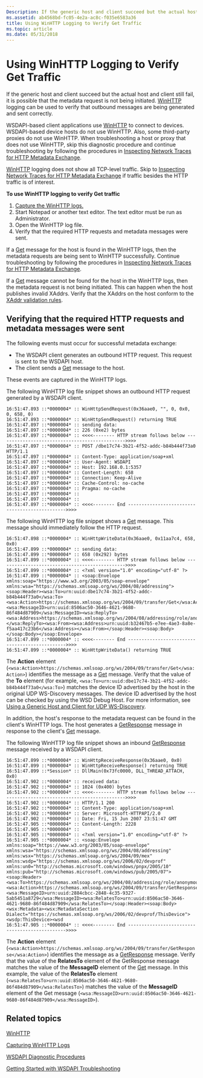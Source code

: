 ```yaml
---
Description: If the generic host and client succeed but the actual host and client still fail, it is possible that the metadata request is not being initiated. WinHTTP logging can be used to verify that outbound messages are being generated and sent correctly.
ms.assetid: ab4568bd-fc05-4e2a-ac8c-f035e6583a36
title: Using WinHTTP Logging to Verify Get Traffic
ms.topic: article
ms.date: 05/31/2018
---
```


# Using WinHTTP Logging to Verify Get Traffic

If the generic host and client succeed but the actual host and client still fail, it is possible that the metadata request is not being initiated. [WinHTTP](https://docs.microsoft.com/windows/desktop/WinHttp/winhttp-start-page) logging can be used to verify that outbound messages are being generated and sent correctly.

WSDAPI-based client applications use [WinHTTP](https://docs.microsoft.com/windows/desktop/WinHttp/winhttp-start-page) to connect to devices. WSDAPI-based device hosts do not use WinHTTP. Also, some third-party proxies do not use WinHTTP. When troubleshooting a host or proxy that does not use WinHTTP, skip this diagnostic procedure and continue troubleshooting by following the procedures in [Inspecting Network Traces for HTTP Metadata Exchange](inspecting-network-traces-for-http-metadata-exchange.md).

[WinHTTP](https://docs.microsoft.com/windows/desktop/WinHttp/winhttp-start-page) logging does not show all TCP-level traffic. Skip to [Inspecting Network Traces for HTTP Metadata Exchange](inspecting-network-traces-for-http-metadata-exchange.md) if traffic besides the HTTP traffic is of interest.

**To use WinHTTP logging to verify Get traffic**

1.  [Capture the WinHTTP logs.](capturing-winhttp-logs.md)
2.  Start Notepad or another text editor. The text editor must be run as Administrator.
3.  Open the WinHTTP log file.
4.  Verify that the required HTTP requests and metadata messages were sent.

If a [Get](get--metadata-exchange--http-request-and-message.md) message for the host is found in the WinHTTP logs, then the metadata requests are being sent to WinHTTP successfully. Continue troubleshooting by following the procedures in [Inspecting Network Traces for HTTP Metadata Exchange](inspecting-network-traces-for-http-metadata-exchange.md).

If a [Get](get--metadata-exchange--http-request-and-message.md) message cannot be found for the host in the WinHTTP logs, then the metadata request is not being initiated. This can happen when the host publishes invalid XAddrs. Verify that the XAddrs on the host conform to the [XAddr validation rules](xaddr-validation-rules.md).

## Verifying that the required HTTP requests and metadata messages were sent

The following events must occur for successful metadata exchange:

-   The WSDAPI client generates an outbound HTTP request. This request is sent to the WSDAPI host.
-   The client sends a [Get](get--metadata-exchange--http-request-and-message.md) message to the host.

These events are captured in the WinHTTP logs.

The following WinHTTP log file snippet shows an outbound HTTP request generated by a WSDAPI client.

``` syntax
16:51:47.893 ::*0000004* :: WinHttpSendRequest(0x36aae0, "", 0, 0x0, 0, 658, 0)
16:51:47.893 ::*0000004* :: WinHttpSendRequest() returning TRUE
16:51:47.897 ::*0000004* :: sending data:
16:51:47.897 ::*0000004* :: 226 (0xe2) bytes
16:51:47.897 ::*0000004* :: <<<<-------- HTTP stream follows below ----------------------------------------------->>>>
16:51:47.897 ::*0000004* :: POST /dbe17c74-3b21-4f52-addc-b84b444f73a0 HTTP/1.1
16:51:47.897 ::*0000004* :: Content-Type: application/soap+xml
16:51:47.897 ::*0000004* :: User-Agent: WSDAPI
16:51:47.897 ::*0000004* :: Host: 192.168.0.1:5357
16:51:47.897 ::*0000004* :: Content-Length: 658
16:51:47.897 ::*0000004* :: Connection: Keep-Alive
16:51:47.897 ::*0000004* :: Cache-Control: no-cache
16:51:47.897 ::*0000004* :: Pragma: no-cache
16:51:47.897 ::*0000004* :: 
16:51:47.897 ::*0000004* :: 
16:51:47.897 ::*0000004* :: <<<<-------- End ----------------------------------------------->>>>
```

The following WinHTTP log file snippet shows a [Get](get--metadata-exchange--http-request-and-message.md) message. This message should immediately follow the HTTP request.

``` syntax
16:51:47.898 ::*0000004* :: WinHttpWriteData(0x36aae0, 0x11aa7c4, 658, 0x0)
16:51:47.899 ::*0000004* :: sending data:
16:51:47.899 ::*0000004* :: 658 (0x292) bytes
16:51:47.899 ::*0000004* :: <<<<-------- HTTP stream follows below ----------------------------------------------->>>>
16:51:47.899 ::*0000004* :: <?xml version="1.0" encoding="utf-8" ?>
16:51:47.899 ::*0000004* :: <soap:Envelope xmlns:soap="https://www.w3.org/2003/05/soap-envelope" xmlns:wsa="https://schemas.xmlsoap.org/ws/2004/08/addressing"><soap:Header><wsa:To>urn:uuid:dbe17c74-3b21-4f52-addc-b84b444f73a0</wsa:To><wsa:Action>https://schemas.xmlsoap.org/ws/2004/09/transfer/Get</wsa:Action><wsa:MessageID>urn:uuid:8506ac50-3646-4621-9680-86f484d87909</wsa:MessageID><wsa:ReplyTo><wsa:Address>https://schemas.xmlsoap.org/ws/2004/08/addressing/role/anonymous</wsa:Address></wsa:ReplyTo><wsa:From><wsa:Address>urn:uuid:b32467b5-e7ee-4ae3-8a8e-f5aa417c23b6</wsa:Address></wsa:From></soap:Header><soap:Body></soap:Body></soap:Envelope>
16:51:47.899 ::*0000004* :: <<<<-------- End ----------------------------------------------->>>>
16:51:47.899 ::*0000004* :: WinHttpWriteData() returning TRUE
```

The **Action** element (`<wsa:Action>https://schemas.xmlsoap.org/ws/2004/09/transfer/Get</wsa:Action>`) identifies the message as a [Get](get--metadata-exchange--http-request-and-message.md) message. Verify that the value of the **To** element (for example, `<wsa:To>urn:uuid:dbe17c74-3b21-4f52-addc-b84b444f73a0</wsa:To>`) matches the device ID advertised by the host in the original UDP WS-Discovery messages. The device ID advertised by the host can be checked by using the WSD Debug Host. For more information, see [Using a Generic Host and Client for UDP WS-Discovery](using-a-generic-host-and-client-for-udp-ws-discovery.md).

In addition, the host's response to the metadata request can be found in the client's WinHTTP logs. The host generates a [GetResponse](getresponse--metadata-exchange--message.md) message in response to the client's [Get](get--metadata-exchange--http-request-and-message.md) message.

The following WinHTTP log file snippet shows an inbound [GetResponse](getresponse--metadata-exchange--message.md) message received by a WSDAPI client.

``` syntax
16:51:47.899 ::*0000004* :: WinHttpReceiveResponse(0x36aae0, 0x0)
16:51:47.899 ::*0000004* :: WinHttpReceiveResponse() returning TRUE
16:51:47.899 ::*Session* :: DllMain(0x73fc0000, DLL_THREAD_ATTACH, 0x0)
16:51:47.902 ::*0000004* :: received data:
16:51:47.902 ::*0000004* :: 1024 (0x400) bytes
16:51:47.902 ::*0000004* :: <<<<-------- HTTP stream follows below ----------------------------------------------->>>>
16:51:47.902 ::*0000004* :: HTTP/1.1 200 
16:51:47.902 ::*0000004* :: Content-Type: application/soap+xml
16:51:47.902 ::*0000004* :: Server: Microsoft-HTTPAPI/2.0
16:51:47.902 ::*0000004* :: Date: Fri, 15 Jun 2007 23:51:47 GMT
16:51:47.905 ::*0000004* :: Content-Length: 2228
16:51:47.905 ::*0000004* :: 
16:51:47.905 ::*0000004* :: <?xml version="1.0" encoding="utf-8" ?>
16:51:47.905 ::*0000004* :: <soap:Envelope xmlns:soap="https://www.w3.org/2003/05/soap-envelope" xmlns:wsa="https://schemas.xmlsoap.org/ws/2004/08/addressing" xmlns:wsx="https://schemas.xmlsoap.org/ws/2004/09/mex" xmlns:wsdp="https://schemas.xmlsoap.org/ws/2006/02/devprof" xmlns:un0="http://schemas.microsoft.com/windows/pnpx/2005/10" xmlns:pub="http://schemas.microsoft.com/windows/pub/2005/07"><soap:Header><wsa:To>https://schemas.xmlsoap.org/ws/2004/08/addressing/role/anonymous</wsa:To><wsa:Action>https://schemas.xmlsoap.org/ws/2004/09/transfer/GetResponse</wsa:Action><wsa:MessageID>urn:uuid:2884cbcc-2848-4c35-9327-5ab5451a8729</wsa:MessageID><wsa:RelatesTo>urn:uuid:8506ac50-3646-4621-9680-86f484d87909</wsa:RelatesTo></soap:Header><soap:Body><wsx:Metadata><wsx:MetadataSection Dialect="https://schemas.xmlsoap.org/ws/2006/02/devprof/ThisDevice"><wsdp:ThisDevice><wsd
16:51:47.905 ::*0000004* :: <<<<-------- End ----------------------------------------------->>>>
```

The **Action** element (`<wsa:Action>https://schemas.xmlsoap.org/ws/2004/09/transfer/GetResponse</wsa:Action>`) identifies the message as a [GetResponse](getresponse--metadata-exchange--message.md) message. Verify that the value of the **RelatesTo** element of the GetResponse message matches the value of the **MessageID** element of the [Get](get--metadata-exchange--http-request-and-message.md) message. In this example, the value of the **RelatesTo** element (`<wsa:RelatesTo>urn:uuid:8506ac50-3646-4621-9680-86f484d87909</wsa:RelatesTo>`) matches the value of the **MessageID** element of the Get message (`<wsa:MessageID>urn:uuid:8506ac50-3646-4621-9680-86f484d87909</wsa:MessageID>`).

## Related topics

<dl> <dt>

[WinHTTP](https://docs.microsoft.com/windows/desktop/WinHttp/winhttp-start-page)
</dt> <dt>

[Capturing WinHTTP Logs](capturing-winhttp-logs.md)
</dt> <dt>

[WSDAPI Diagnostic Procedures](wsdapi-diagnostic-procedures.md)
</dt> <dt>

[Getting Started with WSDAPI Troubleshooting](getting-started-with-wsdapi-troubleshooting.md)
</dt> </dl>

 

 



